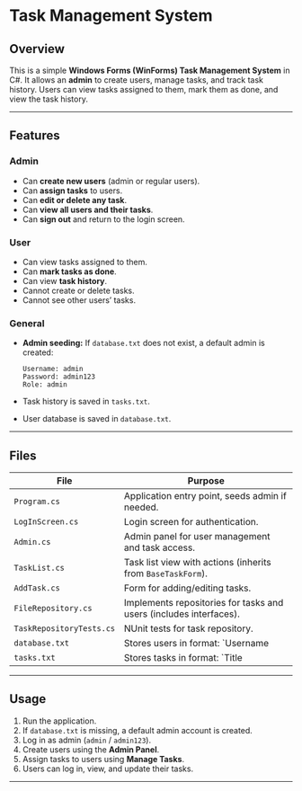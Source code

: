 # Task Management System

## Overview

This is a simple **Windows Forms (WinForms) Task Management System** in C#. It allows an **admin** to create users, manage tasks, and track task history. Users can view tasks assigned to them, mark them as done, and view the task history.

---

## Features

### Admin

* Can **create new users** (admin or regular users).
* Can **assign tasks** to users.
* Can **edit or delete any task**.
* Can **view all users and their tasks**.
* Can **sign out** and return to the login screen.

### User

* Can view tasks assigned to them.
* Can **mark tasks as done**.
* Can view **task history**.
* Cannot create or delete tasks.
* Cannot see other users’ tasks.

### General

* **Admin seeding:** If `database.txt` does not exist, a default admin is created:

  ```
  Username: admin
  Password: admin123
  Role: admin
  ```
* Task history is saved in `tasks.txt`.
* User database is saved in `database.txt`.

---

## Files

| File                  | Purpose                                         |
| --------------------- | ----------------------------------------------- |
| `Program.cs`          | Application entry point, seeds admin if needed. |
| `LogInScreen.cs`      | Login screen for authentication.                |
| `Admin.cs`            | Admin panel for user management and task access.|
| `TaskList.cs`         | Task list view with actions (inherits from `BaseTaskForm`). |
| `AddTask.cs`          | Form for adding/editing tasks.                  |
| `FileRepository.cs`   | Implements repositories for tasks and users (includes interfaces). |
| `TaskRepositoryTests.cs` | NUnit tests for task repository.             |
| `database.txt`        | Stores users in format: `Username|Password|Role`. |
| `tasks.txt`           | Stores tasks in format: `Title|Description|Status|AssignedUser|History|DueDate|Priority`. |

---

## Usage

1. Run the application.
2. If `database.txt` is missing, a default admin account is created.
3. Log in as admin (`admin` / `admin123`).
4. Create users using the **Admin Panel**.
5. Assign tasks to users using **Manage Tasks**.
6. Users can log in, view, and update their tasks.

---


